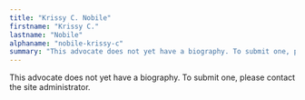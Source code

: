 ```yaml
---
title: "Krissy C. Nobile"
firstname: "Krissy C."
lastname: "Nobile"
alphaname: "nobile-krissy-c"
summary: "This advocate does not yet have a biography. To submit one, please contact the site administrator."
---
```

This advocate does not yet have a biography. To submit one, please contact the site administrator.

